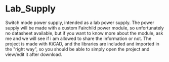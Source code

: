 # Lab_Supply
Switch mode power supply, intended as a lab power supply.
The power supply will be made with a custom Fairchild power module, so unfortunately no datasheet available, but if you want to know more about the module, ask me and we will see if i am allowed to share the information or not.
The project is made with KiCAD, and the libraries are included and imported in the "right way", so you should be able to simply open the project and view/edit it after download.